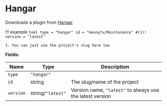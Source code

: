 # Hangar

Downloads a plugin from [Hangar](https://hangar.papermc.io/)

!!! example
    ```toml
    type = "hangar"
    id = "kennytv/Maintenance" #(1)!
    version = "latest"
    ```

    1. You can just use the project's slug here too

**Fields:**

| Name      | Type              | Description                                               |
| --------- | ----------------- | --------------------------------------------------------- |
| `type`    | `"hangar"`        |                                                           |
| `id`      | string            | The slug/name of the project                              |
| `version` | string/`"latest"` | Version name, `"latest"` to always use the latest version |
